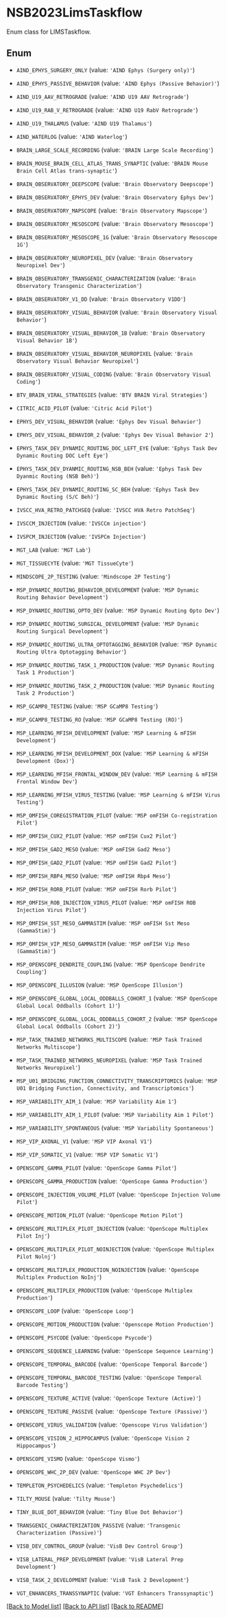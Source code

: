 # NSB2023LimsTaskflow

Enum class for LIMSTaskflow.

## Enum

* `AIND_EPHYS_SURGERY_ONLY` (value: `'AIND Ephys (Surgery only)'`)

* `AIND_EPHYS_PASSIVE_BEHAVIOR` (value: `'AIND Ephys (Passive Behavior)'`)

* `AIND_U19_AAV_RETROGRADE` (value: `'AIND U19 AAV Retrograde'`)

* `AIND_U19_RAB_V_RETROGRADE` (value: `'AIND U19 RabV Retrograde'`)

* `AIND_U19_THALAMUS` (value: `'AIND U19 Thalamus'`)

* `AIND_WATERLOG` (value: `'AIND Waterlog'`)

* `BRAIN_LARGE_SCALE_RECORDING` (value: `'BRAIN Large Scale Recording'`)

* `BRAIN_MOUSE_BRAIN_CELL_ATLAS_TRANS_SYNAPTIC` (value: `'BRAIN Mouse Brain Cell Atlas trans-synaptic'`)

* `BRAIN_OBSERVATORY_DEEPSCOPE` (value: `'Brain Observatory Deepscope'`)

* `BRAIN_OBSERVATORY_EPHYS_DEV` (value: `'Brain Observatory Ephys Dev'`)

* `BRAIN_OBSERVATORY_MAPSCOPE` (value: `'Brain Observatory Mapscope'`)

* `BRAIN_OBSERVATORY_MESOSCOPE` (value: `'Brain Observatory Mesoscope'`)

* `BRAIN_OBSERVATORY_MESOSCOPE_1G` (value: `'Brain Observatory Mesoscope 1G'`)

* `BRAIN_OBSERVATORY_NEUROPIXEL_DEV` (value: `'Brain Observatory Neuropixel Dev'`)

* `BRAIN_OBSERVATORY_TRANSGENIC_CHARACTERIZATION` (value: `'Brain Observatory Transgenic Characterization'`)

* `BRAIN_OBSERVATORY_V1_DD` (value: `'Brain Observatory V1DD'`)

* `BRAIN_OBSERVATORY_VISUAL_BEHAVIOR` (value: `'Brain Observatory Visual Behavior'`)

* `BRAIN_OBSERVATORY_VISUAL_BEHAVIOR_1B` (value: `'Brain Observatory Visual Behavior 1B'`)

* `BRAIN_OBSERVATORY_VISUAL_BEHAVIOR_NEUROPIXEL` (value: `'Brain Observatory Visual Behavior Neuropixel'`)

* `BRAIN_OBSERVATORY_VISUAL_CODING` (value: `'Brain Observatory Visual Coding'`)

* `BTV_BRAIN_VIRAL_STRATEGIES` (value: `'BTV BRAIN Viral Strategies'`)

* `CITRIC_ACID_PILOT` (value: `'Citric Acid Pilot'`)

* `EPHYS_DEV_VISUAL_BEHAVIOR` (value: `'Ephys Dev Visual Behavior'`)

* `EPHYS_DEV_VISUAL_BEHAVIOR_2` (value: `'Ephys Dev Visual Behavior 2'`)

* `EPHYS_TASK_DEV_DYNAMIC_ROUTING_DOC_LEFT_EYE` (value: `'Ephys Task Dev Dynamic Routing DOC Left Eye'`)

* `EPHYS_TASK_DEV_DYANMIC_ROUTING_NSB_BEH` (value: `'Ephys Task Dev Dyanmic Routing (NSB Beh)'`)

* `EPHYS_TASK_DEV_DYNAMIC_ROUTING_SC_BEH` (value: `'Ephys Task Dev Dynamic Routing (S/C Beh)'`)

* `IVSCC_HVA_RETRO_PATCHSEQ` (value: `'IVSCC HVA Retro PatchSeq'`)

* `IVSCCM_INJECTION` (value: `'IVSCCm injection'`)

* `IVSPCM_INJECTION` (value: `'IVSPCm Injection'`)

* `MGT_LAB` (value: `'MGT Lab'`)

* `MGT_TISSUECYTE` (value: `'MGT TissueCyte'`)

* `MINDSCOPE_2P_TESTING` (value: `'Mindscope 2P Testing'`)

* `MSP_DYNAMIC_ROUTING_BEHAVIOR_DEVELOPMENT` (value: `'MSP Dynamic Routing Behavior Development'`)

* `MSP_DYNAMIC_ROUTING_OPTO_DEV` (value: `'MSP Dynamic Routing Opto Dev'`)

* `MSP_DYNAMIC_ROUTING_SURGICAL_DEVELOPMENT` (value: `'MSP Dynamic Routing Surgical Development'`)

* `MSP_DYNAMIC_ROUTING_ULTRA_OPTOTAGGING_BEHAVIOR` (value: `'MSP Dynamic Routing Ultra Optotagging Behavior'`)

* `MSP_DYNAMIC_ROUTING_TASK_1_PRODUCTION` (value: `'MSP Dynamic Routing Task 1 Production'`)

* `MSP_DYNAMIC_ROUTING_TASK_2_PRODUCTION` (value: `'MSP Dynamic Routing Task 2 Production'`)

* `MSP_GCAMP8_TESTING` (value: `'MSP GCaMP8 Testing'`)

* `MSP_GCAMP8_TESTING_RO` (value: `'MSP GCaMP8 Testing (RO)'`)

* `MSP_LEARNING_MFISH_DEVELOPMENT` (value: `'MSP Learning & mFISH Development'`)

* `MSP_LEARNING_MFISH_DEVELOPMENT_DOX` (value: `'MSP Learning & mFISH Development (Dox)'`)

* `MSP_LEARNING_MFISH_FRONTAL_WINDOW_DEV` (value: `'MSP Learning & mFISH Frontal Window Dev'`)

* `MSP_LEARNING_MFISH_VIRUS_TESTING` (value: `'MSP Learning & mFISH Virus Testing'`)

* `MSP_OMFISH_COREGISTRATION_PILOT` (value: `'MSP omFISH Co-registration Pilot'`)

* `MSP_OMFISH_CUX2_PILOT` (value: `'MSP omFISH Cux2 Pilot'`)

* `MSP_OMFISH_GAD2_MESO` (value: `'MSP omFISH Gad2 Meso'`)

* `MSP_OMFISH_GAD2_PILOT` (value: `'MSP omFISH Gad2 Pilot'`)

* `MSP_OMFISH_RBP4_MESO` (value: `'MSP omFISH Rbp4 Meso'`)

* `MSP_OMFISH_RORB_PILOT` (value: `'MSP omFISH Rorb Pilot'`)

* `MSP_OMFISH_ROB_INJECTION_VIRUS_PILOT` (value: `'MSP omFISH ROB Injection Virus Pilot'`)

* `MSP_OMFISH_SST_MESO_GAMMASTIM` (value: `'MSP omFISH Sst Meso (GammaStim)'`)

* `MSP_OMFISH_VIP_MESO_GAMMASTIM` (value: `'MSP omFISH Vip Meso (GammaStim)'`)

* `MSP_OPENSCOPE_DENDRITE_COUPLING` (value: `'MSP OpenScope Dendrite Coupling'`)

* `MSP_OPENSCOPE_ILLUSION` (value: `'MSP OpenScope Illusion'`)

* `MSP_OPENSCOPE_GLOBAL_LOCAL_ODDBALLS_COHORT_1` (value: `'MSP OpenScope Global Local Oddballs (Cohort 1)'`)

* `MSP_OPENSCOPE_GLOBAL_LOCAL_ODDBALLS_COHORT_2` (value: `'MSP OpenScope Global Local Oddballs (Cohort 2)'`)

* `MSP_TASK_TRAINED_NETWORKS_MULTISCOPE` (value: `'MSP Task Trained Networks Multiscope'`)

* `MSP_TASK_TRAINED_NETWORKS_NEUROPIXEL` (value: `'MSP Task Trained Networks Neuropixel'`)

* `MSP_U01_BRIDGING_FUNCTION_CONNECTIVITY_TRANSCRIPTOMICS` (value: `'MSP U01 Bridging Function, Connectivity, and Transcriptomics'`)

* `MSP_VARIABILITY_AIM_1` (value: `'MSP Variability Aim 1'`)

* `MSP_VARIABILITY_AIM_1_PILOT` (value: `'MSP Variability Aim 1 Pilot'`)

* `MSP_VARIABILITY_SPONTANEOUS` (value: `'MSP Variability Spontaneous'`)

* `MSP_VIP_AXONAL_V1` (value: `'MSP VIP Axonal V1'`)

* `MSP_VIP_SOMATIC_V1` (value: `'MSP VIP Somatic V1'`)

* `OPENSCOPE_GAMMA_PILOT` (value: `'OpenScope Gamma Pilot'`)

* `OPENSCOPE_GAMMA_PRODUCTION` (value: `'OpenScope Gamma Production'`)

* `OPENSCOPE_INJECTION_VOLUME_PILOT` (value: `'OpenScope Injection Volume Pilot'`)

* `OPENSCOPE_MOTION_PILOT` (value: `'OpenScope Motion Pilot'`)

* `OPENSCOPE_MULTIPLEX_PILOT_INJECTION` (value: `'OpenScope Multiplex Pilot Inj'`)

* `OPENSCOPE_MULTIPLEX_PILOT_NOINJECTION` (value: `'OpenScope Multiplex Pilot Nolnj'`)

* `OPENSCOPE_MULTIPLEX_PRODUCTION_NOINJECTION` (value: `'OpenScope Multiplex Production NoInj'`)

* `OPENSCOPE_MULTIPLEX_PRODUCTION` (value: `'OpenScope Multiplex Production'`)

* `OPENSCOPE_LOOP` (value: `'OpenScope Loop'`)

* `OPENSCOPE_MOTION_PRODUCTION` (value: `'Openscope Motion Production'`)

* `OPENSCOPE_PSYCODE` (value: `'OpenScope Psycode'`)

* `OPENSCOPE_SEQUENCE_LEARNING` (value: `'OpenScope Sequence Learning'`)

* `OPENSCOPE_TEMPORAL_BARCODE` (value: `'OpenScope Temporal Barcode'`)

* `OPENSCOPE_TEMPORAL_BARCODE_TESTING` (value: `'OpenScope Temporal Barcode Testing'`)

* `OPENSCOPE_TEXTURE_ACTIVE` (value: `'OpenScope Texture (Active)'`)

* `OPENSCOPE_TEXTURE_PASSIVE` (value: `'OpenScope Texture (Passive)'`)

* `OPENSCOPE_VIRUS_VALIDATION` (value: `'Openscope Virus Validation'`)

* `OPENSCOPE_VISION_2_HIPPOCAMPUS` (value: `'OpenScope Vision 2 Hippocampus'`)

* `OPENSCOPE_VISMO` (value: `'OpenScope Vismo'`)

* `OPENSCOPE_WHC_2P_DEV` (value: `'OpenScope WHC 2P Dev'`)

* `TEMPLETON_PSYCHEDELICS` (value: `'Templeton Psychedelics'`)

* `TILTY_MOUSE` (value: `'Tilty Mouse'`)

* `TINY_BLUE_DOT_BEHAVIOR` (value: `'Tiny Blue Dot Behavior'`)

* `TRANSGENIC_CHARACTERIZATION_PASSIVE` (value: `'Transgenic Characterization (Passive)'`)

* `VISB_DEV_CONTROL_GROUP` (value: `'VisB Dev Control Group'`)

* `VISB_LATERAL_PREP_DEVELOPMENT` (value: `'VisB Lateral Prep Development'`)

* `VISB_TASK_2_DEVELOPMENT` (value: `'VisB Task 2 Development'`)

* `VGT_ENHANCERS_TRANSSYNAPTIC` (value: `'VGT Enhancers Transsynaptic'`)

[[Back to Model list]](../README.md#documentation-for-models) [[Back to API list]](../README.md#documentation-for-api-endpoints) [[Back to README]](../README.md)


